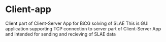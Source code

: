# Client-app
Client part of Client-Server App for BiCG solving of SLAE
This is GUI application supporting TCP connection to server part of Client-Server App and intended for sending and recieving of SLAE data
